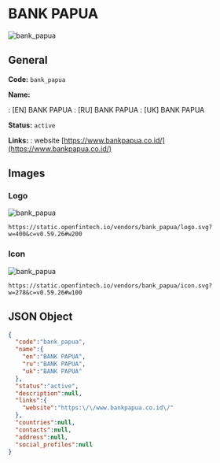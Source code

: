 
# BANK PAPUA 
![bank_papua](https://static.openfintech.io/vendors/bank_papua/logo.svg?w=400&c=v0.59.26#w200)  

## General 
 
**Code:** `bank_papua` 
 
**Name:** 
 
:	[EN] BANK PAPUA 
:	[RU] BANK PAPUA 
:	[UK] BANK PAPUA 
 
**Status:** `active` 
 
**Links:** 
: website [https://www.bankpapua.co.id/](https://www.bankpapua.co.id/) 
 

## Images 

### Logo 
 
![bank_papua](https://static.openfintech.io/vendors/bank_papua/logo.svg?w=400&c=v0.59.26#w200)  

```
https://static.openfintech.io/vendors/bank_papua/logo.svg?w=400&c=v0.59.26#w200
```  

### Icon 
 
![bank_papua](https://static.openfintech.io/vendors/bank_papua/icon.svg?w=278&c=v0.59.26#w100)  

```
https://static.openfintech.io/vendors/bank_papua/icon.svg?w=278&c=v0.59.26#w100
```  

## JSON Object 

```json
{
  "code":"bank_papua",
  "name":{
    "en":"BANK PAPUA",
    "ru":"BANK PAPUA",
    "uk":"BANK PAPUA"
  },
  "status":"active",
  "description":null,
  "links":{
    "website":"https:\/\/www.bankpapua.co.id\/"
  },
  "countries":null,
  "contacts":null,
  "address":null,
  "social_profiles":null
}
```  
